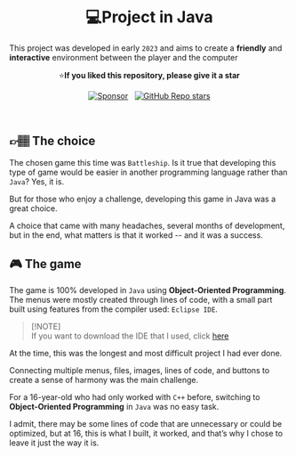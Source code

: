 <h1 align="center"> 💻Project in Java </h1>

<p align="center">
  
This project was developed in early `2023` and aims to create a **friendly** and **interactive** environment between the player and the computer
</p>

<p align='center'>
  ⭐<b>If you liked this repository, please give it a star</b>
</p>

<!-- |||||||||||||||||||| SPONSORS & STARS |||||||||||||||||||| -->
<p align='center'>
  <a href="https://github.com/sponsors/dev-ggomes"><img alt="Sponsor" src="https://img.shields.io/badge/sponsor-30363D?style=for-the-badge&logo=GitHub-Sponsors&logoColor=#white" /></a>
  &nbsp;
  <a href="#"><img alt="GitHub Repo stars" src="https://img.shields.io/github/stars/dev-ggomes/batalha-naval-java?style=for-the-badge" /></a>
</p>

<br>

## 👉🏽 The choice

<p>
  
  The chosen game this time was `Battleship`. Is it true that developing this type of game would be easier in another programming language rather than `Java`? Yes, it is.
  
</p>
<p>
  But for those who enjoy a challenge, developing this game in Java was a great choice.
</p>
<p>
  A choice that came with many headaches, several months of development, but in the end, what matters is that it worked -- and it was a success.
</p>

## 🎮 The game

<p>
  
  The game is 100% developed in `Java` using **Object-Oriented Programming**. The menus were mostly created through lines of code, with a small part built using features from the compiler used: `Eclipse IDE`. 
> [!NOTE]\
> If you want to download the IDE that I used, click [here](https://eclipseide.org)
</p>

<p>At the time, this was the longest and most difficult project I had ever done.</p>
<p>Connecting multiple menus, files, images, lines of code, and buttons to create a sense of harmony was the main challenge.</p>

<p>
  
  For a 16-year-old who had only worked with `C++` before, switching to **Object-Oriented Programming** in `Java` was no easy task.
</p>

<p>I admit, there may be some lines of code that are unnecessary or could be optimized, but at 16, this is what I built, it worked, and that’s why I chose to leave it just the way it is.</p>
